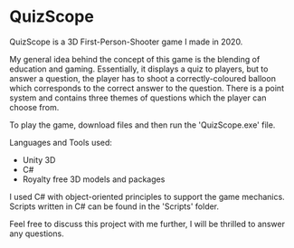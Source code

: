 # QuizScope
QuizScope is a 3D First-Person-Shooter game I made in 2020.

My general idea behind the concept of this game is the blending of education and gaming. Essentially, it displays a quiz to players, but to answer a question, the player has to shoot a correctly-coloured balloon which corresponds to the correct answer to the question. There is a point system and contains three themes of questions which the player can choose from.

To play the game, download files and then run the 'QuizScope.exe' file.

Languages and Tools used:
- Unity 3D
- C#
- Royalty free 3D models and packages

I used C# with object-oriented principles to support the game mechanics. Scripts written in C# can be found in the 'Scripts' folder.

Feel free to discuss this project with me further, I will be thrilled to answer any questions.
